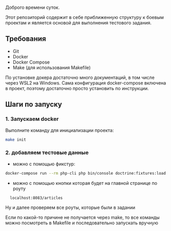 Доброго времени суток.

Этот репозиторий содержит в себе приближенную структуру к боевым проектам и является основой для выполнения тестового задания.

## Требования

- Git
- Docker
- Docker Compose
- Make (для использования Makefile)

По установке докера достаточно много документаций, в том числе через WSL2 на Windows.
Сама конфигурация docker-compose включена в проект, поэтому достаточно просто установить по инструкции.

## Шаги по запуску

### 1. Запускаем docker

Выполните команду для инициализации проекта:
   ```sh
   make init
   ```

### 2. добавляем тестовые данные

 - можно с помощью фикстур:
  ```sh
  docker-compose run --rm php-cli php bin/console doctrine:fixtures:load
  ```

- можно с помощью кнопки которая будет на главной странице по роуту
```sh
  localhost:8083/articles
  ```

Ну и далее проверяем все роуты, которые были в задании

Если по какой-то причине не получается через make, то все команды можно посмотреть в Makefile и последовательно запускать вручную


